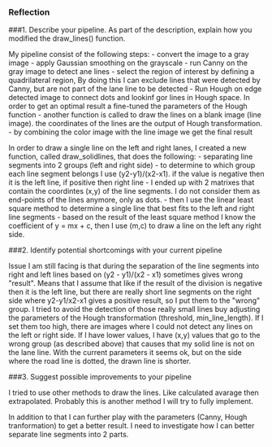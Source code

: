 ### Reflection

###1. Describe your pipeline. As part of the description, explain how you modified the draw_lines() function.

My pipeline consist of the following steps:
    - convert the image to a gray image
    - apply Gaussian smoothing on the grayscale
    - run Canny on the gray image to detect ane lines
    - select the region of interest by defining a quadrilateral region, By doing this I can exclude lines that were detected by Canny, but are not part of the lane line to be detected
    - Run Hough on edge detected image to connect dots and lookinf gor lines in Hough space. In order to get an optimal result a fine-tuned the parameters of the Hough function
    - another function is called to draw the lines on a blank image (line image). the coordinates of the lines are the output of Hough transformation.
    - by combining the color image with the line image we get the final result
    
[image1]: result.jpg


In order to draw a single line on the left and right lanes, I created a new function, called draw_solidlines, that does the following:
    - separating line segments into 2 groups (left and right side)
        - to determine to which group each line segment belongs I use (y2-y1)/(x2-x1). if the value is negative then it is the left line, if positive then right line
    - I ended up with 2 matrixes that contain the coordintes (x,y) of the line segments. I do not consider them as end-points of the lines anymore, only as dots.
    - then I use the linear least square method to determine a single line that best fits to the left and right line segments
    - based on the result of the least square method I know the coefficient of y = mx + c, then I use (m,c) to draw a line on the left any right side.
    
  
###2. Identify potential shortcomings with your current pipeline


Issue I am still facing is that during the separation of the line segments into right and left lines based on (y2 - y1)/(x2 - x1) sometimes gives wrong "result". Means that I assume that like if the result of the division is negative then it is the left line, but there are really short line segments on the right side where y2-y1/x2-x1 gives a positive result, so I put them to the "wrong" group.
I tried to avoid the detection of those really small lines buy adjusting the parameters of the Hough transformation (threshold, min_line_length). If I set them too high, there are images where I could not detect any lines on the left or right side. If I have lower values, I have (x,y) values that go to the wrong group (as described above) that causes that my solid line is not on the lane line. With the current parameters it seems ok, but on the side where the road line is dotted, the drawn line is shorter.



###3. Suggest possible improvements to your pipeline

I tried to use other methods to draw the lines. Like calculated avarage then extrapolated. Probably this is another method I will try to fully implement.

In addition to that I can further play with the parameters (Canny, Hough tranformation) to get a better result.
I need to investigate how I can better separate line segments into 2 parts.

